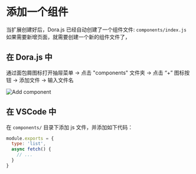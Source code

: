 # 添加一个组件

当扩展创建好后，Dora.js 已经自动创建了一个组件文件: `components/index.js`
如果需要新增页面，就需要创建一个新的组件文件了，

## 在 Dora.js 中

通过面包屑图标打开抽屉菜单 -> 点击 "components" 文件夹 -> 点击 “+” 图标按钮 -> 添加文件 -> 输入文件名

![Add component](../_media/add_component.gif ':size=400')

## 在 VSCode 中

在 `components/` 目录下添加 js 文件，并添加如下代码：

```javascript
module.exports = {
  type: 'list',
  async fetch() {
    // ...
  }
}
```
